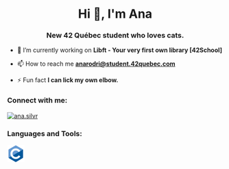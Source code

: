 <h1 align="center">Hi 👋, I'm Ana</h1>
<h3 align="center">New 42 Québec student who loves cats.</h3>

- 🔭 I’m currently working on **Libft - Your very first own library [42School]**

- 📫 How to reach me **anarodri@student.42quebec.com**

- ⚡ Fun fact **I can lick my own elbow.**

<h3 align="left">Connect with me:</h3>
<p align="left">
<a href="https://instagram.com/ana.silvr" target="blank"><img align="center" src="https://raw.githubusercontent.com/rahuldkjain/github-profile-readme-generator/master/src/images/icons/Social/instagram.svg" alt="ana.silvr" height="30" width="40" /></a>
</p>

<h3 align="left">Languages and Tools:</h3>
<p align="left"> <a href="https://www.cprogramming.com/" target="_blank"> <img src="https://raw.githubusercontent.com/devicons/devicon/master/icons/c/c-original.svg" alt="c" width="40" height="40"/> </a> </p>


